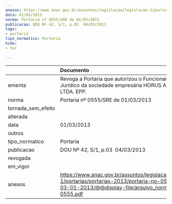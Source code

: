 ```yaml
---
anexos: https://www.anac.gov.br/assuntos/legislacao/legislacao-1/portarias/portarias-2013/portaria-no-0555-sre-de-03-01-2013/@@display-file/arquivo_norma/PA2013-0555.pdf
data: 01/03/2013
norma: Portaria nº 0555/SRE de 01/03/2013
publicacao: DOU Nº 42, S/1, p.03  04/03/2013
tags:
- portaria
tipo_normatico: Portaria
hide: 
- toc 
 
---
```


|                    | Documento                                                                                                                                                         |
|:-------------------|:------------------------------------------------------------------------------------------------------------------------------------------------------------------|
| ementa             | Revoga a Portaria que autorizou o Funcionamento Jurídico da sociedade empresária HORUS AERO TÁXI LTDA. EPP.                                                       |
| norma              | Portaria nº 0555/SRE de 01/03/2013                                                                                                                                |
| tornada_sem_efeito |                                                                                                                                                                   |
| alterada           |                                                                                                                                                                   |
| data               | 01/03/2013                                                                                                                                                        |
| outros             |                                                                                                                                                                   |
| tipo_normatico     | Portaria                                                                                                                                                          |
| publicacao         | DOU Nº 42, S/1, p.03  04/03/2013                                                                                                                                  |
| revogada           |                                                                                                                                                                   |
| em_vigor           |                                                                                                                                                                   |
| anexos             | https://www.anac.gov.br/assuntos/legislacao/legislacao-1/portarias/portarias-2013/portaria-no-0555-sre-de-03-01-2013/@@display-file/arquivo_norma/PA2013-0555.pdf |